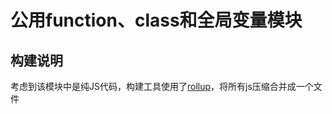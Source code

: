# 公用function、class和全局变量模块

## 构建说明
考虑到该模块中是纯JS代码，构建工具使用了[rollup](https://rollupjs.org/)，将所有js压缩合并成一个文件
